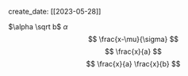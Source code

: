 create_date: [[2023-05-28]]

$\alpha \sqrt b$
$\alpha$ 
$$
\frac{x-\mu}{\sigma}
$$
$$
\frac{x}{a}
$$
$$
\frac{x}{a}
\frac{x}{b}
$$